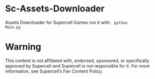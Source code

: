 # Sc-Assets-Downloader
  Assets Downloader for Supercell Games
  run it with:
    <code> python Main.py </code>
    
# Warning

  This content is not affiliated with, endorsed, sponsored, or specifically approved by
  Supercell and Supercell is not responsible for it. For more information, see Supercell’s Fan Content Policy. 
